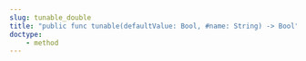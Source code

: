 ```yaml
---
slug: tunable_double
title: "public func tunable(defaultValue: Bool, #name: String) -> Bool"
doctype:
    - method
---
```

